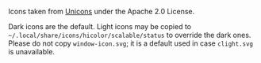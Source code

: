 Icons taken from [Unicons](https://github.com/Iconscout/unicons) under the Apache 2.0 License.

Dark icons are the default. Light icons may be copied to `~/.local/share/icons/hicolor/scalable/status` to override the dark ones. Please do not copy `window-icon.svg`; it is a default used in case `clight.svg` is unavailable.